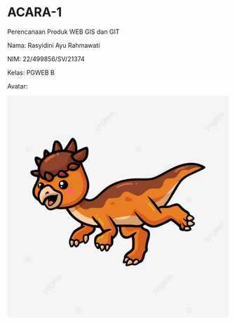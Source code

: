 # ACARA-1
Perencanaan Produk WEB GIS dan GIT

Nama: Rasyidini Ayu Rahmawati

NIM: 22/499856/SV/21374

Kelas: PGWEB B

Avatar:

![Avatar](image/my.png)